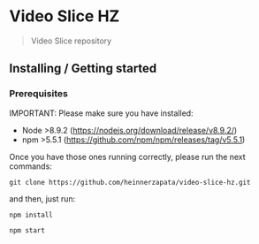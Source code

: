 # Video Slice HZ 
> Video Slice repository

## Installing / Getting started

### Prerequisites
IMPORTANT: Please make sure you have installed:
  - Node >8.9.2 (https://nodejs.org/download/release/v8.9.2/)
  - npm >5.5.1 (https://github.com/npm/npm/releases/tag/v5.5.1)

Once you have those ones running correctly, please run the next commands:

```shell
git clone https://github.com/heinnerzapata/video-slice-hz.git
```

and then, just run:
```shell
npm install
```
```shell
npm start
```